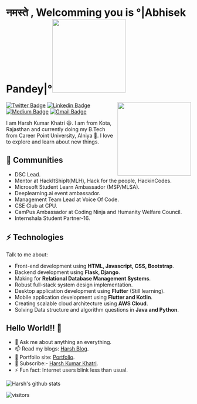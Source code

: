<h1>नमस्ते , Welcomming you is °|Abhisek Pandey|°<img src="https://thepowerpointblog.com/wp-content/uploads/2021/06/Handwave.gif" width="200px"></h1>


<img align='right' src='https://raw.githubusercontent.com/TheDudeThatCode/TheDudeThatCode/master/Assets/Developer.gif' width='200"'>

[![Twitter Badge](https://img.shields.io/badge/-@Harshkhatri24-1ca0f1?style=flat-square&labelColor=1ca0f1&logo=twitter&logoColor=white&link=https://twitter.com/Harshkhatri24)](https://twitter.com/Harshkhatri24) [![Linkedin Badge](https://img.shields.io/badge/-harshkumarkhatri-blue?style=flat-square&logo=Linkedin&logoColor=white&link=https://www.linkedin.com/in/harshkumarkhatri/)](https://www.linkedin.com/in/harshkumarkhatri/) [![Medium Badge](https://img.shields.io/badge/-@mailharshkhatri-03a57a?style=flat-square&labelColor=000000&logo=Medium&link=https://medium.com/@mailharshkhatri/)](https://medium.com/harsh-kumar-khatri)
[![Gmail Badge](https://img.shields.io/badge/-mailharshkhatri@gmail.com-c14438?style=flat-square&logo=Gmail&logoColor=white&link=mailto:mailharshkhatri@gmail.com)](mailto:mailharshkhatri@gmail.com)

I am Harsh Kumar Khatri 😃. I am from Kota, Rajasthan and currently doing my B.Tech from Career Point University, Alniya 🏫. I love to explore and learn about new things.
## 👯 Communities
* DSC Lead.
* Mentor at HackItShipIt(MLH), Hack for the people, HackinCodes.
* Microsoft Student Learn Ambassador (MSP/MLSA).
* Deeplearning.ai event ambassador.
* Management Team Lead at Voice Of Code.
* CSE Club at CPU.
* CamPus Ambassador at Coding Ninja and Humanity Welfare Council.
* Internshala Student Partner-16.
## ⚡ Technologies
Talk to me about:
- Front-end development using **HTML, Javascript, CSS, Bootstrap**.
- Backend development using **Flask, Django**.
- Making for **Relational Database Management Systems**.
- Robust full-stack system design implementation.
- Desktop application development using **Flutter** (Still learning).
- Mobile application development using **Flutter and Kotlin**.
- Creating scalable cloud architecture using **AWS Cloud**.
- Solving Data structure and algorithm questions in **Java and Python**.
## Hello World!! 🤔
- 💬 Ask me about anything an everything.
- 📫 Read my blogs: [Harsh Blog](https://medium.com/harsh-kumar-khatri).
- 🎯 Portfolio site: [Portfolio](https://harshkumarkhatri.github.io/Portfolio-Site/index.html).
- 🔔 Subscribe:- [Harsh Kumar Khatri](https://www.youtube.com/channel/UCKNtMU9M559bmXxKoT6YeJw).
- ⚡ Fun fact: Internet users blink less than usual.

![Harsh's github stats](https://github-readme-stats.vercel.app/api?username=harshkumarkhatri&hide=["issues"]&show_icons=true)

![visitors](https://visitor-badge.glitch.me/badge?page_id=harshkumarkhatri.harshkumarkhatri)
